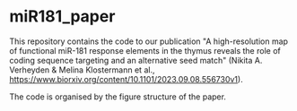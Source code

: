 # miR181_paper

This repository contains the code to our publication "A high-resolution map of functional miR-181 response elements in the thymus reveals the role of coding sequence targeting and an alternative seed match" (Nikita A. Verheyden & Melina Klostermann et al.,  https://www.biorxiv.org/content/10.1101/2023.09.08.556730v1).

The code is organised by the figure structure of the paper.


